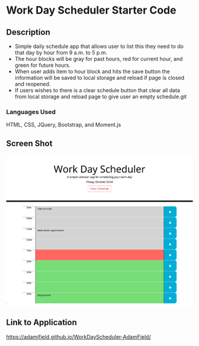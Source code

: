 # Work Day Scheduler Starter Code

## Description
* Simple daily schedule app that allows user to list this they need to do that day by hour from 9 a.m. to 5 p.m. 
* The hour blocks will be gray for past hours, red for current hour, and green for future hours. 
* When user adds item to hour block and hits the save button the information will be saved to local storage and reload if page is closed and reopened. 
* If users wishes to there is a clear schedule button that clear all data from local storage and reload page to give user an empty schedule.git

### Languages Used 
HTML, CSS, JQuery, Bootstrap, and Moment.js

## Screen Shot
![screenshot](./assets/images/Work-Day-Screenshot.jpg)

## Link to Application

https://adamjfield.github.io/WorkDayScheduler-AdamField/